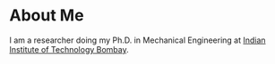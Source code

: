 # About Me

I am a researcher doing my Ph.D. in Mechanical Engineering at [Indian Institute of Technology Bombay](./https://www.iitb.ac.in/).

<script src="http://code.jquery.com/jquery-1.4.2.min.js"></script> <script> var x = document.getElementsByClassName("site-footer-credits"); setTimeout(() => { x[0].remove(); }, 10); </script>
